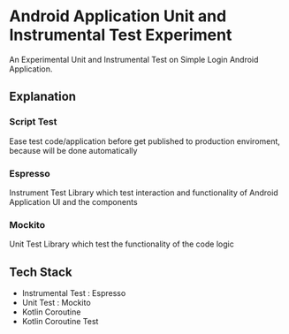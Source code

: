 # Android Application Unit and Instrumental Test Experiment
An Experimental Unit and Instrumental Test on Simple Login Android Application. 

## Explanation
### Script Test
Ease test code/application before get published to production enviroment, because will be done automatically

### Espresso
Instrument Test Library which test interaction and functionality of Android Application UI and the components

### Mockito
Unit Test Library which test the functionality of the code logic

## Tech Stack
- Instrumental Test : Espresso
- Unit Test : Mockito
- Kotlin Coroutine
- Kotlin Coroutine Test